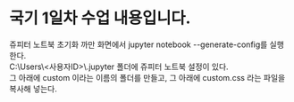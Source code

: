 # 국기 1일차 수업 내용입니다.

쥬피터 노트북 초기화 까만 화면에서 jupyter notebook --generate-config를 실행한다.  
C:\\Users\\<사용자ID>\\.jupyter 폴더에 쥬피터 노트북 설정이 있다.  
그 아래에 custom 이라는 이름의 폴더를 만들고, 그 아래에 custom.css 라는 파일을 복사해 넣는다.
 

